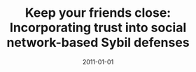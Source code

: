 ---
title: "Keep your friends close: Incorporating trust into social network-based Sybil defenses"
collection: publications
permalink: /publication/2011-01-01-Keep-your-friends-close-Incorporating-trust-into-social-network-based-Sybil-defenses
date: 2011-01-01
venue: 'In the proceedings of INFOCOM 2011. 30th IEEE International Conference on Computer Communications, Joint Conference of the IEEE Computer and Communications Societies, 10-15 April 2011, Shanghai, China'
paperurl: 'https://doi.org/10.1109/INFCOM.2011.5934998'
citation: ' David Mohaisen,  Nicholas Hopper,  Yongdae Kim, &quot;Keep your friends close: Incorporating trust into social network-based Sybil defenses.&quot; In the proceedings of INFOCOM 2011. 30th IEEE International Conference on Computer Communications, Joint Conference of the IEEE Computer and Communications Societies, 10-15 April 2011, Shanghai, China, 2011.'
---
